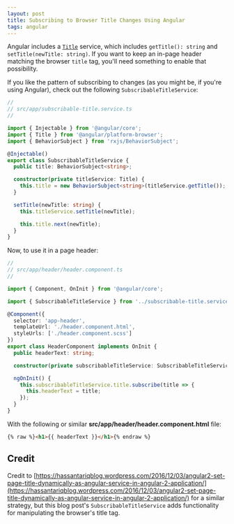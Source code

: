 ```yaml
---
layout: post
title: Subscribing to Browser Title Changes Using Angular
tags: angular
---
```


Angular includes a [`Title`](https://angular.io/docs/js/latest/api/platform-browser/index/Title-class.html) service, which includes `getTitle(): string` and `setTitle(newTitle: string)`. If you want to keep an in-page header matching the browser `title` tag, you'll need something to enable that possibility.

If you like the pattern of subscribing to changes (as you might be, if you're using Angular), check out the following `SubscribableTitleService`:

```typescript
//
// src/app/subscribable-title.service.ts
//

import { Injectable } from '@angular/core';
import { Title } from '@angular/platform-browser';
import { BehaviorSubject } from 'rxjs/BehaviorSubject';

@Injectable()
export class SubscribableTitleService {
  public title: BehaviorSubject<string>;

  constructor(private titleService: Title) {
    this.title = new BehaviorSubject<string>(titleService.getTitle());
  }

  setTitle(newTitle: string) {
    this.titleService.setTitle(newTitle);

    this.title.next(newTitle);
  }
}
```

Now, to use it in a page header:

```typescript
//
// src/app/header/header.component.ts
//

import { Component, OnInit } from '@angular/core';

import { SubscribableTitleService } from '../subscribable-title.service';

@Component({
  selector: 'app-header',
  templateUrl: './header.component.html',
  styleUrls: ['./header.component.scss']
})
export class HeaderComponent implements OnInit {
  public headerText: string;

  constructor(private subscribableTitleService: SubscribableTitleService) { }

  ngOnInit() {
    this.subscribableTitleService.title.subscribe(title => {
      this.headerText = title;
    });
  }
}
```

With the following or similar **src/app/header/header.component.html** file:

```html
{% raw %}<h1>{{ headerText }}</h1>{% endraw %}
```

## Credit

Credit to [https://hassantariqblog.wordpress.com/2016/12/03/angular2-set-page-title-dynamically-as-angular-service-in-angular-2-application/](https://hassantariqblog.wordpress.com/2016/12/03/angular2-set-page-title-dynamically-as-angular-service-in-angular-2-application/) for a similar strategy, but this blog post's `SubscribableTitleService` adds functionality for manipulating the browser's title tag.
